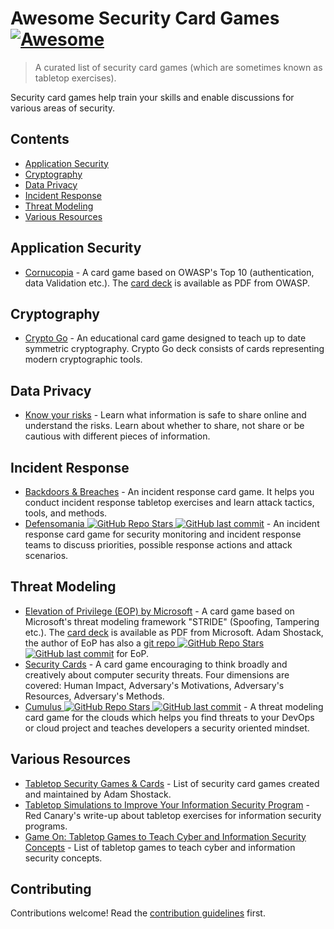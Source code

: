 # Awesome Security Card Games [![Awesome](https://awesome.re/badge.svg)](https://github.com/sindresorhus/awesome)

> A curated list of security card games (which are sometimes known as tabletop exercises).

Security card games help train your skills and enable discussions for various areas of security.

## Contents

- [Application Security](#application-security)
- [Cryptography](#cryptography)
- [Data Privacy](#data-privacy)
- [Incident Response](#incident-response)
- [Threat Modeling](#threat-modeling)
- [Various Resources](#various-resources)

## Application Security

- [Cornucopia](https://www.owasp.org/index.php/OWASP_Cornucopia) - A card game based on OWASP's Top 10 (authentication, data Validation etc.). The [card deck](https://www.owasp.org/images/7/71/Owasp-cornucopia-ecommerce_website.pdf) is available as PDF from OWASP.

## Cryptography

- [Crypto Go](https://www.cryptogogame.com/EN) - An educational card game designed to teach up to date 
  symmetric cryptography. Crypto Go deck consists of cards representing modern cryptographic tools.

## Data Privacy

- [Know your risks](https://aca.edu.au/resources/cyber-sharing-cards/) - Learn what information is safe to share online and understand the risks. Learn about whether to share, not share or be cautious with different pieces of information.

## Incident Response

- [Backdoors & Breaches](https://www.blackhillsinfosec.com/projects/backdoorsandbreaches/) - An incident response card game. It helps you conduct incident response tabletop exercises and learn attack tactics, tools, and methods.
- [Defensomania ![GitHub Repo Stars](https://img.shields.io/github/stars/Karneades/Defensomania) ![GitHub last commit](https://img.shields.io/github/last-commit/Karneades/Defensomania)](https://github.com/Karneades/Defensomania) - An incident response card game for security monitoring and incident response teams to discuss priorities, possible response actions and attack scenarios.

## Threat Modeling

- [Elevation of Privilege (EOP) by Microsoft](https://web.archive.org/web/20150312215303/http://www.microsoft.com/security/sdl/adopt/eop.aspx) - A card game based on Microsoft's threat modeling framework "STRIDE" (Spoofing, Tampering etc.). The [card deck](https://www.microsoft.com/en-us/download/details.aspx?id=20303) is available as PDF from Microsoft. Adam Shostack, the author of EoP has also a [git repo ![GitHub Repo Stars](https://img.shields.io/github/stars/adamshostack/eop) ![GitHub last commit](https://img.shields.io/github/last-commit/adamshostack/eop)](https://github.com/adamshostack/eop/) for EoP.
- [Security Cards](http://securitycards.cs.washington.edu/index.html) - A card game encouraging to think broadly and creatively about computer security threats. Four dimensions are covered: Human Impact, Adversary's Motivations, Adversary's Resources, Adversary's Methods.
- [Cumulus ![GitHub Repo Stars](https://img.shields.io/github/stars/TNG/cumulus) ![GitHub last commit](https://img.shields.io/github/last-commit/TNG/cumulus)](https://github.com/TNG/cumulus) - A threat modeling card game for the clouds which helps you find threats to your DevOps or cloud project and teaches developers a security oriented mindset.

## Various Resources

- [Tabletop Security Games & Cards](https://adam.shostack.org/games.html) - List of security card games created and maintained by Adam Shostack.
- [Tabletop Simulations to Improve Your Information Security Program](https://redcanary.com/blog/using-tabletop-simulations-to-improve-information-security/) - Red Canary's write-up about tabletop exercises for information security programs.
- [Game On: Tabletop Games to Teach Cyber and Information Security Concepts](https://www.linkedin.com/pulse/game-tabletop-games-teach-cyber-information-security-mike-mcgannon) - List of tabletop games to teach cyber and information security concepts.

## Contributing

Contributions welcome! Read the [contribution guidelines](CONTRIBUTING.md) first.
